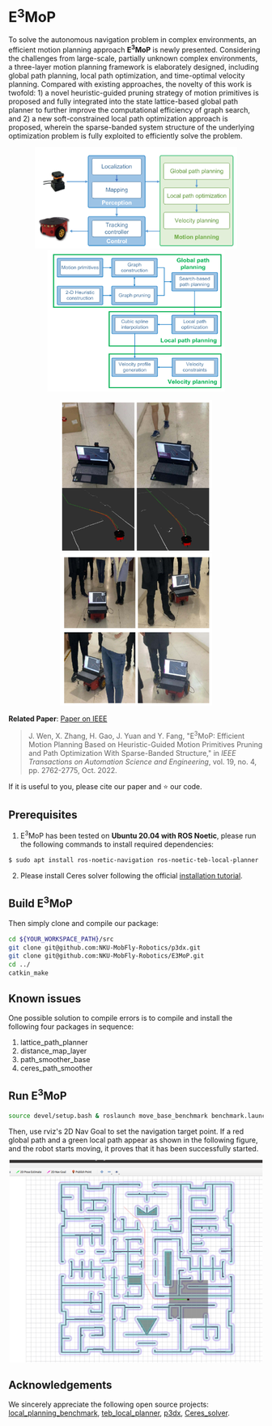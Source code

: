 

# E$^3$MoP

To solve the autonomous navigation problem in complex environments, an  efficient motion planning approach **E$^3$MoP** is newly presented.  Considering the challenges from large-scale, partially unknown complex  environments, a three-layer motion planning framework is elaborately  designed, including global path planning, local path optimization, and  time-optimal velocity planning. Compared with existing approaches, the  novelty of this work is twofold: 1) a novel heuristic-guided pruning  strategy of motion primitives is proposed and fully integrated into the  state lattice-based global path planner to further improve the  computational efficiency of graph search, and 2) a new soft-constrained  local path optimization approach is proposed, wherein the sparse-banded  system structure of the underlying optimization problem is fully  exploited to efficiently solve the problem.

<p align="center">
 <img src="img/111.png" width = "400" height = "200" />
 <img src="img/222.png" width = "350" height = "280" />
</p>

<p align="center">
 <img src="img/333.png" width = "300" height = "300" />
 <img src="img/444.png" width = "300" height = "300" />
</p>

**Related Paper**: [Paper on IEEE](https://ieeexplore.ieee.org/document/9627934)

> J. Wen, X. Zhang, H. Gao, J. Yuan and Y. Fang, "E$^3$MoP: Efficient Motion  Planning Based on Heuristic-Guided Motion Primitives Pruning and Path  Optimization With Sparse-Banded Structure," in *IEEE Transactions on Automation Science and Engineering*, vol. 19, no. 4, pp. 2762-2775, Oct. 2022.

If it is useful to you, please cite our paper and ⭐️ our code.

## Prerequisites

1. E$^3$MoP has been tested on **Ubuntu 20.04 with ROS Noetic**,  please run the following commands to install required dependencies:

```bash
$ sudo apt install ros-noetic-navigation ros-noetic-teb-local-planner
```

2. Please install Ceres solver following the official [installation tutorial](http://ceres-solver.org/installation.html).

## Build E$^3$MoP

Then simply clone and compile our package:

```bash
cd ${YOUR_WORKSPACE_PATH}/src
git clone git@github.com:NKU-MobFly-Robotics/p3dx.git
git clone git@github.com:NKU-MobFly-Robotics/E3MoP.git
cd ../ 
catkin_make
```

## Known issues

One possible solution to compile errors is to compile and install the following four packages in sequence: 

1. lattice_path_planner
2. distance_map_layer
3. path_smoother_base
4. ceres_path_smoother

## Run E$^3$MoP

```bash
source devel/setup.bash & roslaunch move_base_benchmark benchmark.launch 
```

Then, use rviz's 2D Nav Goal to set the navigation target point. If a red global path and a green local path appear as shown in the following figure, and the robot starts moving, it proves that it has been successfully started.

<p align="center">
 <img src="img/555.png" width = "500" height = "400" />
</p>

## Acknowledgements

We sincerely appreciate the following open source projects: [local_planning_benchmark](https://github.com/NKU-MobFly-Robotics/local-planning-benchmark), [teb_local_planner](), [p3dx](https://github.com/NKU-MobFly-Robotics/p3dx), [Ceres_solver](http://ceres-solver.org/).
